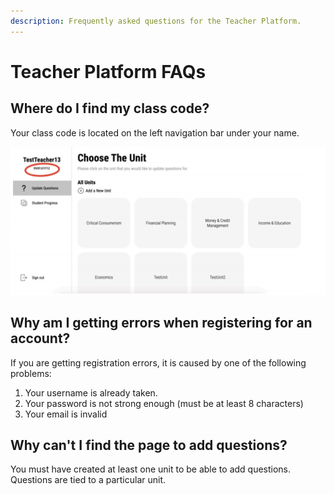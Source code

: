 ```yaml
---
description: Frequently asked questions for the Teacher Platform.
---
```


# Teacher Platform FAQs

## Where do I find my class code?

Your class code is located on the left navigation bar under your name.

![Class code is circled in red.](.gitbook/assets/screen-shot-2020-11-13-at-8.55.01-pm.png)

## Why am I getting errors when registering for an account?

If you are getting registration errors, it is caused by one of the following problems:

1. Your username is already taken.
2. Your password is not strong enough \(must be at least 8 characters\)
3. Your email is invalid

## Why can't I find the page to add questions?

You must have created at least one unit to be able to add questions. Questions are tied to a particular unit.

